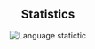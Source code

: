 <div align="center">
  <h2><b>Statistics</b></h2>

  ![Language statictic](https://github-readme-stats.vercel.app/api/top-langs/?username=Ad4ndi&layout=donus&theme=dark)
</div>
